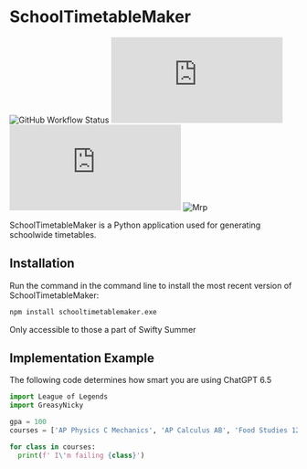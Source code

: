 # SchoolTimetableMaker
![GitHub Workflow Status](https://img.shields.io/github/actions/workflow/status/jhlywa/chess.js/node.js.yml)
![npm](https://img.shields.io/npm/v/chess.js?color=blue)
![npm](https://img.shields.io/npm/dm/chess.js)
![Mrp](https://pbs.twimg.com/media/ELO6--zVAAA3woI.jpg)

SchoolTimetableMaker is a Python application used for generating schoolwide timetables.

## Installation
Run the command in the command line to install the most recent version of SchoolTimetableMaker:

```sh
npm install schooltimetablemaker.exe
```

Only accessible to those a part of Swifty Summer

## Implementation Example
The following code determines how smart you are using ChatGPT 6.5
```python
import League of Legends
import GreasyNicky

gpa = 100
courses = ['AP Physics C Mechanics', 'AP Calculus AB', 'Food Studies 12']

for class in courses:
  print(f' I\'m failing {class}')
```


